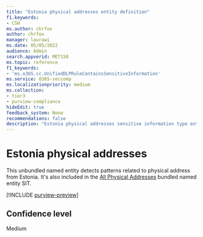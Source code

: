 ```yaml
---
title: "Estonia physical addresses entity definition"
f1.keywords:
- CSH
ms.author: chrfox
author: chrfox
manager: laurawi
ms.date: 05/05/2022
audience: Admin
search.appverid: MET150
ms.topic: reference
f1_keywords:
- 'ms.o365.cc.UnifiedDLPRuleContainsSensitiveInformation'
ms.service: O365-seccomp
ms.localizationpriority: medium
ms.collection:
- tier3
- purview-compliance
hideEdit: true
feedback_system: None
recommendations: false
description: "Estonia physical addresses sensitive information type entity definition."
---
```


# Estonia physical addresses

This unbundled named entity detects patterns related to physical address from Estonia. It's also included in the [All Physical Addresses](sit-defn-all-medical-terms-conditions.md) bundled named entity SIT.

[!INCLUDE [purview-preview](../includes/purview-preview.md)]

## Confidence level

Medium
